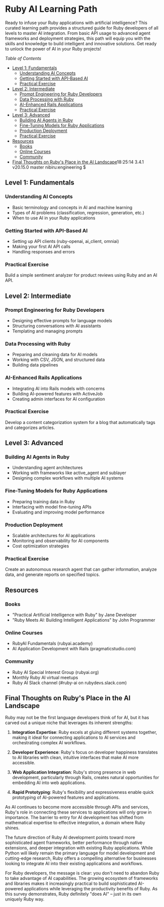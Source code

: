 # Ruby AI Learning Path

Ready to infuse your Ruby applications with artificial intelligence? This curated learning path provides a structured guide for Ruby developers of all levels to master AI integration. From basic API usage to advanced agent frameworks and deployment strategies, this path will equip you with the skills and knowledge to build intelligent and innovative solutions. Get ready to unlock the power of AI in your Ruby projects!

*Table of Contents*

  * [Level 1: Fundamentals](#level-1-fundamentals)
    + [Understanding AI Concepts](#understanding-ai-concepts)
    + [Getting Started with API-Based AI](#getting-started-with-api-based-ai)
    + [Practical Exercise](#practical-exercise)
  * [Level 2: Intermediate](#level-2-intermediate)
    + [Prompt Engineering for Ruby Developers](#prompt-engineering-for-ruby-developers)
    + [Data Processing with Ruby](#data-processing-with-ruby)
    + [AI-Enhanced Rails Applications](#ai-enhanced-rails-applications)
    + [Practical Exercise](#practical-exercise-1)
  * [Level 3: Advanced](#level-3-advanced)
    + [Building AI Agents in Ruby](#building-ai-agents-in-ruby)
    + [Fine-Tuning Models for Ruby Applications](#fine-tuning-models-for-ruby-applications)
    + [Production Deployment](#production-deployment)
    + [Practical Exercise](#practical-exercise-2)
  * [Resources](#resources)
    + [Books](#books)
    + [Online Courses](#online-courses)
    + [Community](#community)
  * [Final Thoughts on Ruby's Place in the AI Landscape](#final-thoughts-on-rubys-place-in-the-ai-landscape)18:25:14 3.4.1 v20.15.0 master nibiru:engineering $





## Level 1: Fundamentals

### Understanding AI Concepts
- Basic terminology and concepts in AI and machine learning
- Types of AI problems (classification, regression, generation, etc.)
- When to use AI in your Ruby applications

### Getting Started with API-Based AI
- Setting up API clients (ruby-openai, ai_client, omniai)
- Making your first AI API calls
- Handling responses and errors

### Practical Exercise
Build a simple sentiment analyzer for product reviews using Ruby and an AI API.

## Level 2: Intermediate

### Prompt Engineering for Ruby Developers
- Designing effective prompts for language models
- Structuring conversations with AI assistants
- Templating and managing prompts

### Data Processing with Ruby
- Preparing and cleaning data for AI models
- Working with CSV, JSON, and structured data
- Building data pipelines

### AI-Enhanced Rails Applications
- Integrating AI into Rails models with concerns
- Building AI-powered features with ActiveJob
- Creating admin interfaces for AI configuration

### Practical Exercise
Develop a content categorization system for a blog that automatically tags and categorizes articles.

## Level 3: Advanced

### Building AI Agents in Ruby
- Understanding agent architectures
- Working with frameworks like active_agent and sublayer
- Designing complex workflows with multiple AI systems

### Fine-Tuning Models for Ruby Applications
- Preparing training data in Ruby
- Interfacing with model fine-tuning APIs
- Evaluating and improving model performance

### Production Deployment
- Scalable architectures for AI applications
- Monitoring and observability for AI components
- Cost optimization strategies

### Practical Exercise
Create an autonomous research agent that can gather information, analyze data, and generate reports on specified topics.

## Resources

### Books
- "Practical Artificial Intelligence with Ruby" by Jane Developer
- "Ruby Meets AI: Building Intelligent Applications" by John Programmer

### Online Courses
- RubyAI Fundamentals (rubyai.academy)
- AI Application Development with Rails (pragmaticstudio.com)

### Community
- Ruby AI Special Interest Group (rubyai.org)
- Monthly Ruby AI virtual meetups
- Ruby AI Slack channel (#ruby-ai on rubydevs.slack.com)


## Final Thoughts on Ruby's Place in the AI Landscape

Ruby may not be the first language developers think of for AI, but it has carved out a unique niche that leverages its inherent strengths:

1. **Integration Expertise**: Ruby excels at gluing different systems together, making it ideal for connecting applications to AI services and orchestrating complex AI workflows.

2. **Developer Experience**: Ruby's focus on developer happiness translates to AI libraries with clean, intuitive interfaces that make AI more accessible.

3. **Web Application Integration**: Ruby's strong presence in web development, particularly through Rails, creates natural opportunities for embedding AI into web applications.

4. **Rapid Prototyping**: Ruby's flexibility and expressiveness enable quick prototyping of AI-powered features and applications.

As AI continues to become more accessible through APIs and services, Ruby's role in connecting these services to applications will only grow in importance. The barrier to entry for AI development has shifted from mathematical expertise to effective integration, a domain where Ruby shines.

The future direction of Ruby AI development points toward more sophisticated agent frameworks, better performance through native extensions, and deeper integration with existing Ruby applications. While Python will likely remain the primary language for model development and cutting-edge research, Ruby offers a compelling alternative for businesses looking to integrate AI into their existing applications and workflows.

For Ruby developers, the message is clear: you don't need to abandon Ruby to take advantage of AI capabilities. The growing ecosystem of frameworks and libraries makes it increasingly practical to build sophisticated AI-powered applications while leveraging the productivity benefits of Ruby. As this survey demonstrates, Ruby definitely "does AI" – just in its own uniquely Ruby way.

